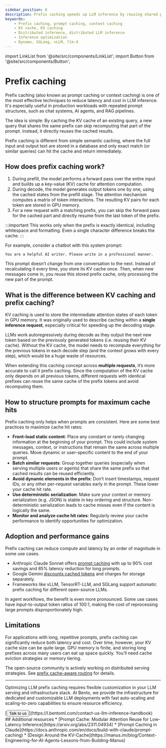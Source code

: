 ```yaml
---
sidebar_position: 6
description: Prefix caching speeds up LLM inference by reusing shared prompt KV cache across requests.
keywords:
    - Prefix caching, prompt caching, context caching
    - KV cache, KV caching
    - Distributed inference, distributed LLM inference
    - Inference optimization
    - Dynamo, SGLang, vLLM, llm-d
---
```


import LinkList from '@site/src/components/LinkList';
import Button from '@site/src/components/Button';

# Prefix caching

Prefix caching (also known as prompt caching or context caching) is one of the most effective techniques to reduce latency and cost in LLM inference. It's especially useful in production workloads with repeated prompt structures, such as chat systems, AI agents, and RAG pipelines.

The idea is simple: By caching the KV cache of an existing query, a new query that shares the same prefix can skip recomputing that part of the prompt. Instead, it directly reuses the cached results.

Prefix caching is different from simple semantic caching, where the full input and output text are stored in a database and only exact match (or similar queries) can hit the cache and return immediately.

## How does prefix caching work?

1. During prefill, the model performs a forward pass over the entire input and builds up a key-value (KV) cache for attention computation.
2. During decode, the model generates output tokens one by one, using the cached states from the prefill stage. The attention mechanism computes a matrix of token interactions. The resulting KV pairs for each token are stored in GPU memory.
3. For a new request with a matching prefix, you can skip the forward pass for the cached part and directly resume from the last token of the prefix.

:::important
This works only when the prefix is exactly identical, including whitespace and formatting. Even a single character difference breaks the cache.
:::

For example, consider a chatbot with this system prompt:

```bash
You are a helpful AI writer. Please write in a professional manner.
```

This prompt doesn’t change from one conversation to the next. Instead of recalculating it every time, you store its KV cache once. Then, when new messages come in, you reuse this stored prefix cache, only processing the new part of the prompt.

## What is the difference between KV caching and prefix caching?

KV caching is used to store the intermediate attention states of each token in GPU memory. It was originally used to describe caching within a **single inference request**, especially critical for speeding up the decoding stage.

LLMs work autoregressively during decode as they output the next new token based on the previously generated tokens (i.e. reusing their KV cache). Without the KV cache, the model needs to recompute everything for the previous tokens in each decode step (and the context grows with every step), which would be a huge waste of resources.

When extending this caching concept across **multiple requests**, it’s more accurate to call it prefix caching. Since the computation of the KV cache only depends on all previous tokens, different requests with identical prefixes can reuse the same cache of the prefix tokens and avoid recomputing them.

## How to structure prompts for maximum cache hits

Prefix caching only helps when prompts are consistent. Here are some best practices to maximize cache hit rates:

- **Front-load static content**: Place any constant or rarely changing information at the beginning of your prompt. This could include system messages, context, or instructions that remain the same across multiple queries. Move dynamic or user-specific content to the end of your prompt.
- **Batch similar requests**: Group together queries (especially when serving multiple users or agents) that share the same prefix so that cached results can be reused efficiently.
- **Avoid dynamic elements in the prefix**: Don’t insert timestamps, request IDs, or any other per-request variables early in the prompt. These lower your cache hit rate.
- **Use deterministic serialization**: Make sure your context or memory serialization (e.g. JSON) is stable in key ordering and structure. Non-deterministic serialization leads to cache misses even if the content is logically the same.
- **Monitor and analyze cache hit rates**: Regularly review your cache performance to identify opportunities for optimization.

## Adoption and performance gains

Prefix caching can reduce compute and latency by an order of magnitude in some use cases.

- Anthropic Claude Sonnet offers [prompt caching](https://www.anthropic.com/news/prompt-caching) with up to 90% cost savings and 85% latency reduction for long prompts.
- Google Gemini [discounts cached tokens](https://ai.google.dev/gemini-api/docs/caching?lang=python) and charges for storage separately.
- Frameworks like vLLM, TensorRT-LLM, and SGLang support automatic prefix caching for different open-source LLMs.

In agent workflows, the benefit is even more pronounced. Some use cases have input-to-output token ratios of 100:1, making the cost of reprocessing large prompts disproportionately high.

## Limitations

For applications with long, repetitive prompts, prefix caching can significantly reduce both latency and cost. Over time, however, your KV cache size can be quite large. GPU memory is finite, and storing long prefixes across many users can eat up space quickly. You’ll need cache eviction strategies or memory tiering.

The open-source community is actively working on distributed serving strategies. See [prefix cache-aware routing](./prefix-caching-cache-aware-routing) for details.

---

Optimizing LLM prefix caching requires flexible customization in your LLM serving and infrastructure stack. At Bento, we provide the infrastructure for dedicated and customizable LLM deployments with fast auto-scaling and scaling-to-zero capabilities to ensure resource efficiency.

<div style={{ margin: '3rem 0' }}>
[<Button>Talk to us</Button>](https://l.bentoml.com/contact-us-llm-inference-handbook)
</div>

<LinkList>
  ## Additional resources
  * [Prompt Cache: Modular Attention Reuse for Low-Latency Inference](https://arxiv.org/abs/2311.04934)
  * [Prompt Caching in Claude](https://docs.anthropic.com/en/docs/build-with-claude/prompt-caching)
  * [Design Around the KV-Cache](https://manus.im/blog/Context-Engineering-for-AI-Agents-Lessons-from-Building-Manus)
</LinkList>